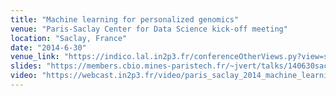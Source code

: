```yaml
---
title: "Machine learning for personalized genomics"
venue: "Paris-Saclay Center for Data Science kick-off meeting"
location: "Saclay, France"
date: "2014-6-30"
venue_link: "https://indico.lal.in2p3.fr/conferenceOtherViews.py?view=standard&confId=2467"
slides: "https://members.cbio.mines-paristech.fr/~jvert/talks/140630saclay/saclay.pdf"
video: "https://webcast.in2p3.fr/video/paris_saclay_2014_machine_learning_for_personalized_genomics_jean_philippe_vert"
---
```

